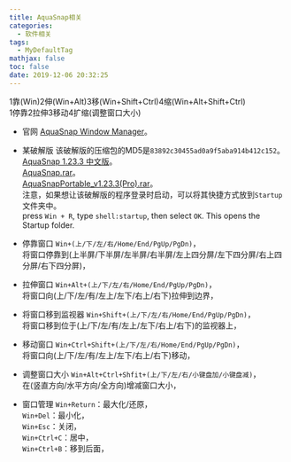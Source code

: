 ```yaml
---
title: AquaSnap相关
categories:
  - 软件相关
tags:
  - MyDefaultTag
mathjax: false
toc: false
date: 2019-12-06 20:32:25
---
```

1靠(Win)2伸(Win+Alt)3移(Win+Shift+Ctrl)4缩(Win+Alt+Shift+Ctrl)  
1停靠2拉伸3移动4扩缩(调整窗口大小)  
<!--more-->

* 官网
[AquaSnap Window Manager](https://www.nurgo-software.com/products/aquasnap)。  

* 某破解版
该破解版的压缩包的MD5是`83892c30455ad0a9f5aba914b412c152`。  
[AquaSnap 1.23.3 中文版](http://www.pc0359.cn/downinfo/7547.html)。  
[AquaSnap.rar](http://dx1.pc0359.cn/soft/a/AquaSnap.rar)。  
[AquaSnapPortable_v1.23.3(Pro).rar](AquaSnapPortable_v1.23.3(Pro).rar)。  
注意，如果想让该破解版的程序登录时启动，可以将其快捷方式放到`Startup`文件夹中。  
press `Win + R`, type `shell:startup`, then select `OK`. This opens the Startup folder.  

* 停靠窗口
`Win+(上/下/左/右/Home/End/PgUp/PgDn)`，  
将窗口停靠到(上半屏/下半屏/左半屏/右半屏/左上四分屏/左下四分屏/右上四分屏/右下四分屏)，  

* 拉伸窗口
`Win+Alt+(上/下/左/右/Home/End/PgUp/PgDn)`，  
将窗口向(上/下/左/有/左上/左下/右上/右下)拉伸到边界，  

* 将窗口移到监视器
`Win+Shift+(上/下/左/右/Home/End/PgUp/PgDn)`，  
将窗口移到位于(上/下/左/有/左上/左下/右上/右下)的监视器上，  

* 移动窗口
`Win+Ctrl+Shift+(上/下/左/右/Home/End/PgUp/PgDn)`，  
将窗口向(上/下/左/有/左上/左下/右上/右下)移动，  

* 调整窗口大小
`Win+Alt+Ctrl+Shfit+(上/下/左/右/小键盘加/小键盘减)`，  
在(竖直方向/水平方向/全方向)增减窗口大小，  

* 窗口管理
`Win+Return`：最大化/还原，  
`Win+Del`：最小化，  
`Win+Esc`：关闭，  
`Win+Ctrl+C`：居中，  
`Win+Ctrl+B`：移到后面，  
